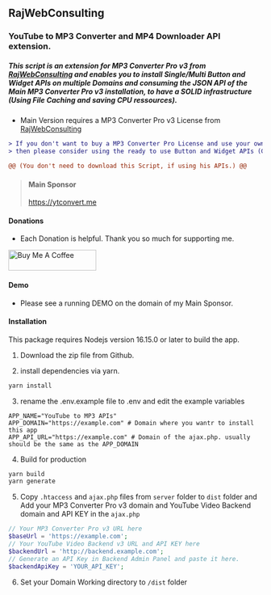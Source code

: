 ## RajWebConsulting

### YouTube to MP3 Converter and MP4 Downloader API extension.

##### This script is an extension for MP3 Converter Pro v3 from [RajWebConsulting](https://shop.rajwebconsulting.com/store/converter-scripts) and enables you to install Single/Multi Button and Widget APIs on multiple Domains and consuming the JSON API of the Main MP3 Converter Pro v3 installation, to have a SOLID infrastructure (Using File Caching and saving CPU ressources).

- Main Version requires a MP3 Converter Pro v3 License from [RajWebConsulting](https://shop.rajwebconsulting.com/store/converter-scripts)

```diff
> If you don't want to buy a MP3 Converter Pro License and use your own Server resources,
> then please consider using the ready to use Button and Widget APIs (Contains Ads) from my Main Sponsor.

@@ (You don't need to download this Script, if using his APIs.) @@
```

> #### Main Sponsor
> https://ytconvert.me


#### Donations

- Each Donation is helpful. Thank you so much for supporting me.

<a href="https://www.buymeacoffee.com/andre.h1984" target="_blank"><img src="https://cdn.buymeacoffee.com/buttons/default-yellow.png" alt="Buy Me A Coffee" height="41" width="174"></a>

#### Demo
- Please see a running DEMO on the domain of my Main Sponsor.


#### Installation
This package requires Nodejs version 16.15.0 or later to build the app.

1. Download the zip file from Github.

2. install dependencies via yarn.

```bash
yarn install
```

3. rename the .env.example file to .env and edit the example variables
```env
APP_NAME="YouTube to MP3 APIs"
APP_DOMAIN="https://example.com" # Domain where you wantr to install this app
APP_API_URL="https://example.com" # Domain of the ajax.php. usually should be the same as the APP_DOMAIN
``` 

4. Build for production
```bash
yarn build
yarn generate
```

5. Copy `.htaccess` and `ajax.php` files from `server` folder to `dist` folder
 and Add your MP3 Converter Pro v3 domain and YouTube Video Backend domain and API KEY in the `ajax.php`

```php
// Your MP3 Converter Pro v3 URL here
$baseUrl = 'https://example.com';
// Your YouTube Video Backend v3 URL and API KEY here
$backendUrl = 'http://backend.example.com';
// Generate an API Key in Backend Admin Panel and paste it here.
$backendApiKey = 'YOUR_API_KEY';
```

6. Set your Domain Working directory to `/dist` folder
